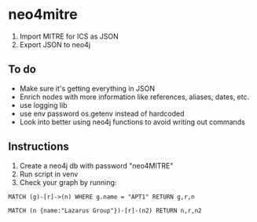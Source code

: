 # neo4mitre

1. Import MITRE for ICS as JSON
2. Export JSON to neo4j

## To do

- Make sure it's getting everything in JSON
- Enrich nodes with more information like references, aliases, dates, etc.
- use logging lib
- use env password os.getenv instead of hardcoded
- Look into better using neo4j functions to avoid writing out commands

## Instructions

1. Create a neo4j db with password "neo4MITRE"
2. Run script in venv
3. Check your graph by running:

`MATCH (g)-[r]->(n) WHERE g.name = "APT1" RETURN g,r,n`

`MATCH (n {name:"Lazarus Group"})-[r]-(n2) RETURN n,r,n2`
